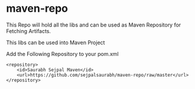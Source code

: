 # maven-repo
This Repo will hold all the libs and can be used as Maven Repository for Fetching Artifacts.

This libs can be used into Maven Project

Add the Following Repository to your pom.xml

```
<repository>
    <id>Saurabh Sejpal Maven</id>
    <url>https://github.com/sejpalsaurabh/maven-repo/raw/master</url>
</repository>
```
